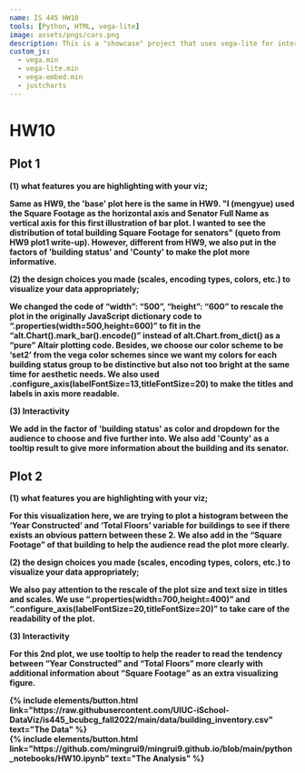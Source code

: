```yaml
---
name: IS 445 HW10
tools: [Python, HTML, vega-lite]
image: assets/pngs/cars.png
description: This is a "showcase" project that uses vega-lite for interactive viz!
custom_js:
  - vega.min
  - vega-lite.min
  - vega-embed.min
  - justcharts
---
```



# HW10


## Plot 1

<vegachart schema-url="{{ site.baseurl }}/assets/json/plot1.json" style="width: 100%"></vegachart>


<b>(1) what features you are highlighting with your viz;<b>
    
Same as HW9, the 'base' plot here is the same in HW9. "I (mengyue) used the Square Footage as the horizontal axis and Senator Full Name as vertical axis for this first illustration of bar plot. I wanted to see the distribution of total building Square Footage for senators" (queto from HW9 plot1 write-up). However, different from HW9, we also put in the factors of 'building status' and 'County' to make the plot more informative.
    
<b>(2) the design choices you made (scales, encoding types, colors, etc.) to visualize your data appropriately;<b> 
    
We changed the code of “width”: “500”, “height”: “600” to rescale the plot in the originally JavaScript dictionary code to “.properties(width=500,height=600)” to fit in the “alt.Chart().mark_bar().encode()” instead of alt.Chart.from_dict() as a “pure” Altair plotting code. Besides, we choose our color scheme to be ‘set2’ from the vega color schemes since we want my colors for each building status group to be distinctive but also not too bright at the same time for aesthetic needs. We also used .configure_axis(labelFontSize=13,titleFontSize=20) to make the titles and labels in axis more readable.
    
<b>(3) Interactivity <b>

We add in the factor of 'building status' as color and dropdown for the audience to choose and five further into. We also add 'County' as a tooltip result to give more information about the building and its senator.


## Plot 2

<vegachart schema-url="{{ site.baseurl }}/assets/json/plot2.json" style="width: 100%"></vegachart>

<b>(1) what features you are highlighting with your viz;<b>
    
For this visualization here, we are trying to plot a histogram between the ‘Year Constructed’ and ‘Total Floors’ variable for buildings to see if there exists an obvious pattern between these 2. We also add in the “Square Footage” of that building to help the audience read the plot more clearly.
    
<b>(2) the design choices you made (scales, encoding types, colors, etc.) to visualize your data appropriately;<b>
    
We also pay attention to the rescale of the plot size and text size in titles and scales. We use “.properties(width=700,height=400)” and “.configure_axis(labelFontSize=20,titleFontSize=20)” to take care of the readability of the plot.
    
<b>(3) Interactivity <b>
    
For this 2nd plot, we use tooltip to help the reader to read the tendency between “Year Constructed” and “Total Floors” more clearly with additional information about “Square Footage” as an extra visualizing figure.





<!-- these are written in a combo of html and liquid --> 

<div class="left">
{% include elements/button.html link="https://raw.githubusercontent.com/UIUC-iSchool-DataViz/is445_bcubcg_fall2022/main/data/building_inventory.csv" text="The Data" %}
</div>

<div class="right">
{% include elements/button.html link="https://github.com/mingrui9/mingrui9.github.io/blob/main/python_notebooks/HW10.ipynb" text="The Analysis" %}
</div>


